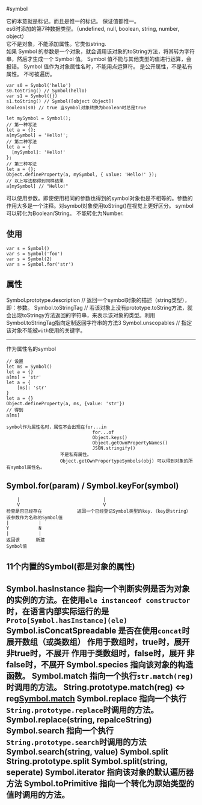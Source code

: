 #symbol

它的本意就是标记。而且是惟一的标记。
保证值都惟一。  
es6时添加的第7种数据类型。（undefined, null, boolean, string, number, object）  
它不是对象，不能添加属性。它类似string.  
如果 Symbol 的参数是一个对象，就会调用该对象的toString方法，将其转为字符串，然后才生成一个 Symbol 值。
Symbol 值不能与其他类型的值进行运算，会报错。
Symbol 值作为对象属性名时，不能用点运算符。
    是公开属性，不是私有属性。
    不可被遍历。

```
var s0 = Symbol('hello')
s0.toString() // Symbol(hello)
var s1 = Symbol({})
s1.toString() // Symbol([object Object])
Boolean(s0) // true 当symbol对象转换为boolean时总是true
```

```
let mySymbol = Symbol();
// 第一种写法
let a = {};
a[mySymbol] = 'Hello!';
// 第二种写法
let a = {
  [mySymbol]: 'Hello!'
};
// 第三种写法
let a = {};
Object.defineProperty(a, mySymbol, { value: 'Hello!' });
// 以上写法都得到同样结果
a[mySymbol] // "Hello!"
```


可以使用参数。即使使用相同的参数也得到的symbol对象也是不相等的。参数的作用大多是一个注释。对symbol对象使用toString()在视觉上更好区分。
symbol可以转化为Boolean/String。
        不能转化为Number.

## 使用

    var s = Symbol()
    var s = Symbol('foo')
    var s = Symbol(2)
    var s = Symbol.for('str')

## 属性
Symbol.prototype.description // 返回一个symbol对象的描述（string类型），即：参数。
Symbol.toStringTag // 若该对象上没有prototype.toString方法，就会出现toStringy方法返回的字符串，来表示该对象的类型。利用Symbol.toStringTag指向定制返回字符串的方法3
Symbol.unscopables // 指定该对象不能被`with`使用的关键字。































-----------------
作为属性名的symbol

    // 设置
    let ms = Symbol()
    let a = {}
    a[ms] = 'str'
    let a = {
        [ms]: 'str'
    }
    let a = {}
    Object.defineProperty(a, ms, {value: 'str'})
    // 得到
    a[ms]

    symbol作为属性名时，属性不会出现在for...in
                                    for...of
                                    Object.keys()
                                    Object.getOwnPropertyNames()
                                    JSON.stringify()
                        不是私有属性。
                        Object.getOwnPropertypeSymbols(obj) 可以得到对象的所有symbol属性名。
## Symbol.for(param) / Symbol.keyFor(symbol)
        |                               |
        V                               V
    检查是否已经存在             返回一个已经登记Symbol类型的key.（key是string）
    该参数作为名称的Symbol值
    |           |
    Y           N
    |           |
    返回该      新建
    Symbol值

## 11个内置的Symbol(都是对象的属性)
Symbol.hasInstance 指向一个判断实例是否为对象的实例的方法。在使用`ele instanceof constructor`时，在语言内部实际运行的是`Proto[Symbol.hasInstance](ele)`
Symbol.isConcatSpreadable 是否在使用`concat`时展开数组（或类数组）
                            作用于数组时，true时，展开
                                        非true时，不展开
                            作用于类数组时，false时，展开
                                            非false时，不展开
Symbol.species 指向该对象的构造函数。
Symbol.match 指向一个执行`str.match(reg)`时调用的方法。
            String.prototype.match(reg) <=> reg[Symbol.match](str)
Symbol.replace 指向一个执行`String.prototype.replace`时调用的方法。
                Symbol.replace(string, repalceString)
Symbol.search  指向一个执行`String.prototype.search`时调用的方法
                Symbol.search(string, value)
Symbol.split String.prototype.split
            Symbol.split(string, seperate)
Symbol.iterator 指向该对象的默认遍历器方法
Symbol.toPrimitive 指向一个转化为原始类型的值时调用的方法。
-----------------
